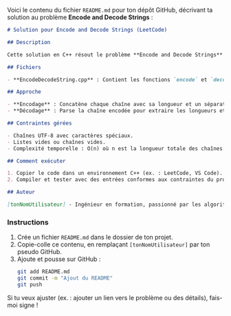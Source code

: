 Voici le contenu du fichier `README.md` pour ton dépôt GitHub, décrivant ta solution au problème **Encode and Decode Strings** :

```markdown
# Solution pour Encode and Decode Strings (LeetCode)

## Description

Cette solution en C++ résout le problème **Encode and Decode Strings** de LeetCode. L'objectif est d'encoder une liste de chaînes en une seule chaîne, puis de décoder cette chaîne pour récupérer la liste originale. La solution utilise un séparateur (`@`) et préfixe chaque chaîne par sa longueur pour garantir un décodage sans ambiguïté.

## Fichiers

- **EncodeDecodeString.cpp** : Contient les fonctions `encode` et `decode` implémentées dans une classe `Solution`.

## Approche

- **Encodage** : Concatène chaque chaîne avec sa longueur et un séparateur.
- **Décodage** : Parse la chaîne encodée pour extraire les longueurs et reconstruire les chaînes.

## Contraintes gérées

- Chaînes UTF-8 avec caractères spéciaux.
- Listes vides ou chaînes vides.
- Complexité temporelle : O(n) où n est la longueur totale des chaînes.

## Comment exécuter

1. Copier le code dans un environnement C++ (ex. : LeetCode, VS Code).
2. Compiler et tester avec des entrées conformes aux contraintes du problème.

## Auteur

[tonNomUtilisateur] - Ingénieur en formation, passionné par les algorithmes et LeetCode.
```

### Instructions
1. Crée un fichier `README.md` dans le dossier de ton projet.
2. Copie-colle ce contenu, en remplaçant `[tonNomUtilisateur]` par ton pseudo GitHub.
3. Ajoute et pousse sur GitHub :
   ```bash
   git add README.md
   git commit -m "Ajout du README"
   git push
   ```

Si tu veux ajuster (ex. : ajouter un lien vers le problème ou des détails), fais-moi signe !
